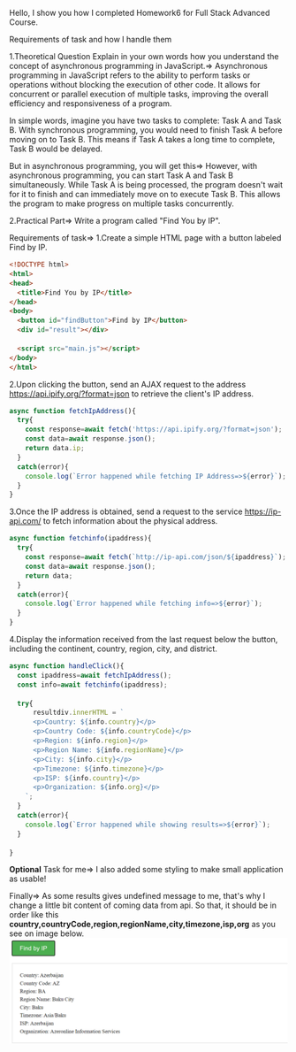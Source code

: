 Hello, I show you how I completed Homework6 for Full Stack Advanced Course.

Requirements of task and how I handle them

1.Theoretical Question
Explain in your own words how you understand the concept of asynchronous programming in JavaScript.=>
Asynchronous programming in JavaScript refers to the ability to perform tasks or operations without blocking the execution of other code. It allows for concurrent or parallel execution of multiple tasks, improving the overall efficiency and responsiveness of a program.

In simple words, imagine you have two tasks to complete: Task A and Task B. With synchronous programming, you would need to finish Task A before moving on to Task B. This means if Task A takes a long time to complete, Task B would be delayed.

But in asynchronous programming, you will get this=>
However, with asynchronous programming, you can start Task A and Task B simultaneously. While Task A is being processed, the program doesn't wait for it to finish and can immediately move on to execute Task B. This allows the program to make progress on multiple tasks concurrently.


2.Practical Part=> Write a program called "Find You by IP".

Requirements of task=>
1.Create a simple HTML page with a button labeled Find by IP.
```html
<!DOCTYPE html>
<html>
<head>
  <title>Find You by IP</title>
</head>
<body>
  <button id="findButton">Find by IP</button>
  <div id="result"></div>

  <script src="main.js"></script>
</body>
</html>

```
2.Upon clicking the button, send an AJAX request to the address https://api.ipify.org/?format=json to retrieve the client's IP address.
```javascript
async function fetchIpAddress(){
  try{
    const response=await fetch('https://api.ipify.org/?format=json');
    const data=await response.json();
    return data.ip;
  }
  catch(error){
    console.log(`Error happened while fetching IP Address=>${error}`);
  }
}
```

3.Once the IP address is obtained, send a request to the service https://ip-api.com/ to fetch information about the physical address.
```javascript
async function fetchinfo(ipaddress){
  try{
    const response=await fetch(`http://ip-api.com/json/${ipaddress}`);
    const data=await response.json();
    return data;
  }
  catch(error){
    console.log(`Error happened while fetching info=>${error}`);
  }
}
```

4.Display the information received from the last request below the button, including the continent, country, region, city, and district.
```javascript
async function handleClick(){
  const ipaddress=await fetchIpAddress();
  const info=await fetchinfo(ipaddress);

  try{
      resultdiv.innerHTML = `
      <p>Country: ${info.country}</p>
      <p>Country Code: ${info.countryCode}</p>
      <p>Region: ${info.region}</p>
      <p>Region Name: ${info.regionName}</p>
      <p>City: ${info.city}</p>
      <p>Timezone: ${info.timezone}</p>
      <p>ISP: ${info.country}</p>
      <p>Organization: ${info.org}</p>
    `;
  }
  catch(error){
    console.log(`Error happened while showing results=>${error}`);
  }

}
```

**Optional** Task for me=> I also added some styling to make small application as usable!

Finally=> As some results gives undefined message to me, that's why I change a little bit content of coming data from api.
So that, it should be in order like this **country,countryCode,region,regionName,city,timezone,isp,org** as you see on image below.
![result](images/result.png)


